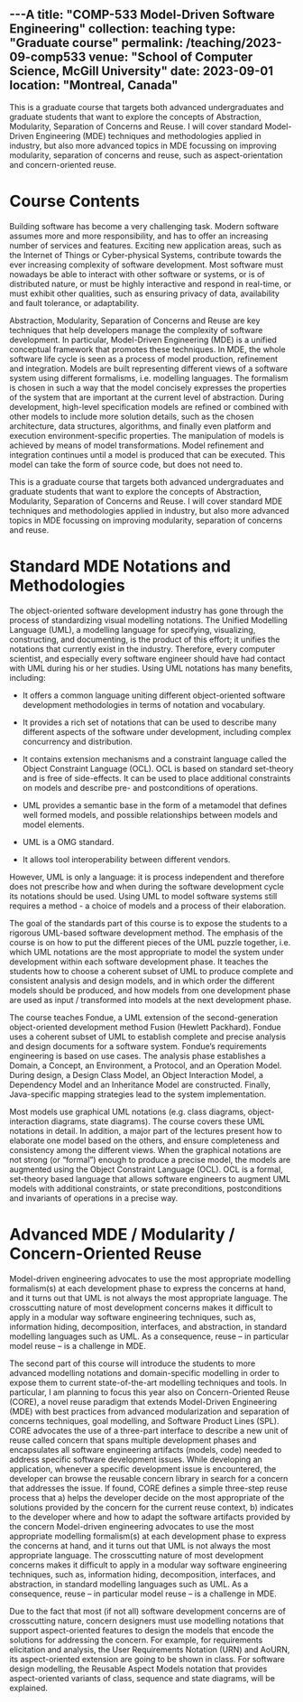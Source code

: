 ---A
title: "COMP-533 Model-Driven Software Engineering"
collection: teaching
type: "Graduate course"
permalink: /teaching/2023-09-comp533
venue: "School of Computer Science, McGill University"
date: 2023-09-01
location: "Montreal, Canada"
---

This is a graduate course that targets both advanced undergraduates and graduate students that want to explore the concepts of Abstraction, Modularity, Separation of Concerns and Reuse. I will cover standard Model-Driven Engineering (MDE) techniques and methodologies applied in industry, but also more advanced topics in MDE focussing on improving modularity, separation of concerns and reuse, such as aspect-orientation and concern-oriented reuse.

Course Contents
=====

Building software has become a very challenging task. Modern software assumes more and more responsibility, and has to offer an increasing number of services and features. Exciting new application areas, such as the Internet of Things or Cyber-physical Systems, contribute towards the ever increasing complexity of software development. Most software must nowadays be able to interact with other software or systems, or is of distributed nature, or must be highly interactive and respond in real-time, or must exhibit other qualities, such as ensuring privacy of data, availability and fault tolerance, or adaptability.

Abstraction, Modularity, Separation of Concerns and Reuse are key techniques that help developers manage the complexity of software development. In particular, Model-Driven Engineering (MDE) is a unified conceptual framework that promotes these techniques. In MDE, the whole software life cycle is seen as a process of model production, refinement and integration. Models are built representing different views of a software system using different formalisms, i.e. modelling languages. The formalism is chosen in such a way that the model concisely expresses the properties of the system that are important at the current level of abstraction. During development, high-level specification models are refined or combined with other models to include more solution details, such as the chosen architecture, data structures, algorithms, and finally even platform and execution environment-specific properties. The manipulation of models is achieved by means of model transformations. Model refinement and integration continues until a model is produced that can be executed. This model can take the form of source code, but does not need to.

This is a graduate course that targets both advanced undergraduates and graduate students that want to explore the concepts of Abstraction, Modularity, Separation of Concerns and Reuse. I will cover standard MDE techniques and methodologies applied in industry, but also more advanced topics in MDE focussing on improving modularity, separation of concerns and reuse.

Standard MDE Notations and Methodologies
=====

The object-oriented software development industry has gone through the process of standardizing visual modelling notations. The Unified Modelling Language (UML), a modelling language for specifying, visualizing, constructing, and documenting, is the product of this effort; it unifies the notations that currently exist in the industry. Therefore, every computer scientist, and especially every software engineer should have had contact with UML during his or her studies. Using UML notations has many benefits, including:

* It offers a common language uniting different object-oriented software development methodologies in terms of notation and vocabulary.

* It provides a rich set of notations that can be used to describe many different aspects of the software under development, including complex concurrency and distribution.

* It contains extension mechanisms and a constraint language called the Object Constraint Language (OCL). OCL is based on standard set-theory and is free of side-effects. It can be used to place additional constraints on models and describe pre- and postconditions of operations.

* UML provides a semantic base in the form of a metamodel that defines well formed models, and possible relationships between models and model elements.

* UML is a OMG standard.

* It allows tool interoperability between different vendors.

However, UML is only a language: it is process independent and therefore does not prescribe how and when during the software development cycle its notations should be used. Using UML to model software systems still requires a method - a choice of models and a process of their elaboration.

The goal of the standards part of this course is to expose the students to a rigorous UML-based software development method. The emphasis of the course is on how to put the different pieces of the UML puzzle together, i.e. which UML notations are the most appropriate to model the system under development within each software development phase. It teaches the students how to choose a coherent subset of UML to produce complete and consistent analysis and design models, and in which order the different models should be produced, and how models from one development phase are used as input / transformed into models at the next development phase.

The course teaches Fondue, a UML extension of the second-generation object-oriented development method Fusion (Hewlett Packhard). Fondue uses a coherent subset of UML to establish complete and precise analysis and design documents for a software system. Fondue’s requirements engineering is based on use cases. The analysis phase establishes a Domain, a Concept, an Environment, a Protocol, and an Operation Model. During design, a Design Class Model, an Object Interaction Model, a Dependency Model and an Inheritance Model are constructed. Finally, Java-specific mapping strategies lead to the system implementation.

Most models use graphical UML notations (e.g. class diagrams, object-interaction diagrams, state diagrams). The course covers these UML notations in detail. In addition, a major part of the lectures present how to elaborate one model based on the others, and ensure completeness and consistency among the different views. When the graphical notations are not strong (or “formal”) enough to produce a precise model, the models are augmented using the Object Constraint Language (OCL). OCL is a formal, set-theory based language that allows software engineers to augment UML models with additional constraints, or state preconditions, postconditions and invariants of operations in a precise way.

Advanced MDE / Modularity / Concern-Oriented Reuse
=====

Model-driven engineering advocates to use the most appropriate modelling formalism(s) at each development phase to express the concerns at hand, and it turns out that UML is not always the most appropriate language. The crosscutting nature of most development concerns makes it difficult to apply in a modular way software engineering techniques, such as, information hiding, decomposition, interfaces, and abstraction, in standard modelling languages such as UML. As a consequence, reuse – in particular model reuse – is a challenge in MDE.

The second part of this course will introduce the students to more advanced modelling notations and domain-specific modelling in order to expose them to current state-of-the-art modelling techniques and tools. In particular, I am planning to focus this year also on Concern-Oriented Reuse (CORE), a novel reuse paradigm that extends Model-Driven Engineering (MDE) with best practices from advanced modularization and separation of concerns techniques, goal modelling, and Software Product Lines (SPL). CORE advocates the use of a three-part interface to describe a new unit of reuse called concern that spans multiple development phases and encapsulates all software engineering artifacts (models, code) needed to address specific software development issues. While developing an application, whenever a specific development issue is encountered, the developer can browse the reusable concern library in search for a concern that addresses the issue. If found, CORE defines a simple three-step reuse process that a) helps the developer decide on the most appropriate of the solutions provided by the concern for the current reuse context, b) indicates to the developer where and how to adapt the software artifacts provided by the concern 
Model-driven engineering advocates to use the most appropriate modelling formalism(s) at each development phase to express the concerns at hand, and it turns out that UML is not always the most appropriate language. The crosscutting nature of most development concerns makes it difficult to apply in a modular way software engineering techniques, such as, information hiding, decomposition, interfaces, and abstraction, in standard modelling languages such as UML. As a consequence, reuse – in particular model reuse – is a challenge in MDE.

Due to the fact that most (if not all) software development concerns are of crosscutting nature, concern designers must use modelling notations that support aspect-oriented features to design the models that encode the solutions for addressing the concern. For example, for requirements elicitation and analysis, the User Requirements Notation (URN) and AoURN, its aspect-oriented extension are going to be shown in class. For software design modelling, the Reusable Aspect Models notation that provides aspect-oriented variants of class, sequence and state diagrams, will be explained.


